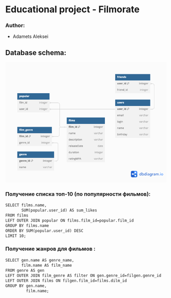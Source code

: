 # Educational project - Filmorate
### Author:
- Adamets Aleksei
## Database schema:
![Database schema](https://github.com/AdametsAleksei/java-filmorate/blob/main/DatabaseSchemaIteration4.png)

### Получение списка топ-10 (по популярности фильмов):
```
SELECT films.name,
       SUM(popular.user_id) AS sum_likes
FROM films
LEFT OUTER JOIN popular ON films.film_id=popular.film_id
GROUP BY films.name
ORDER BY SUM(popular.user_id) DESC
LIMIT 10;
```

### Получение жанров для фильмов :
```
SELECT gen.name AS genre_name,
       film.name AS film_name
FROM genre AS gen
LEFT OUTER JOIN film_genre AS filter ON gen.genre_id=filgen.genre_id
LEFT OUTER JOIN films ON filgen.film_id=films.dilm_id
GROUP BY gen.name,
         film.name;
```
